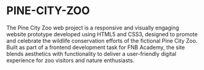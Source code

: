 # PINE-CITY-ZOO
The Pine City Zoo web project is a responsive and visually engaging website prototype developed using HTML5 and CSS3, designed to promote and celebrate the wildlife conservation efforts of the fictional Pine City Zoo. Built as part of a frontend development task for FNB Academy, the site blends aesthetics with functionality to deliver a user-friendly digital experience for zoo visitors and nature enthusiasts.

